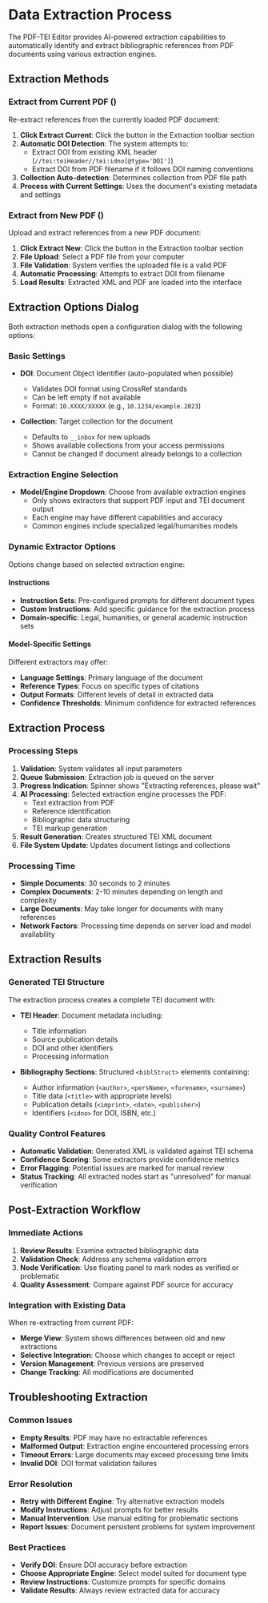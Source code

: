 # Data Extraction Process

The PDF-TEI Editor provides AI-powered extraction capabilities to automatically identify and extract bibliographic references from PDF documents using various extraction engines.

## Extraction Methods

### Extract from Current PDF (<!-- <sl-icon name="clipboard2-plus"></sl-icon> -->)
Re-extract references from the currently loaded PDF document:

1. **Click Extract Current**: Click the <!-- <sl-icon name="clipboard2-plus"></sl-icon> --> button in the Extraction toolbar section
2. **Automatic DOI Detection**: The system attempts to:
   - Extract DOI from existing XML header (`//tei:teiHeader//tei:idno[@type='DOI']`)
   - Extract DOI from PDF filename if it follows DOI naming conventions
3. **Collection Auto-detection**: Determines collection from PDF file path
4. **Process with Current Settings**: Uses the document's existing metadata and settings

### Extract from New PDF (<!-- <sl-icon name="filetype-pdf"></sl-icon> -->)
Upload and extract references from a new PDF document:

1. **Click Extract New**: Click the <!-- <sl-icon name="filetype-pdf"></sl-icon> --> button in the Extraction toolbar section  
2. **File Upload**: Select a PDF file from your computer
3. **File Validation**: System verifies the uploaded file is a valid PDF
4. **Automatic Processing**: Attempts to extract DOI from filename
5. **Load Results**: Extracted XML and PDF are loaded into the interface

## Extraction Options Dialog

Both extraction methods open a configuration dialog with the following options:

### Basic Settings
- **DOI**: Document Object Identifier (auto-populated when possible)
  - Validates DOI format using CrossRef standards
  - Can be left empty if not available
  - Format: `10.XXXX/XXXXX` (e.g., `10.1234/example.2023`)

- **Collection**: Target collection for the document
  - Defaults to `__inbox` for new uploads
  - Shows available collections from your access permissions
  - Cannot be changed if document already belongs to a collection

### Extraction Engine Selection
- **Model/Engine Dropdown**: Choose from available extraction engines
  - Only shows extractors that support PDF input and TEI document output
  - Each engine may have different capabilities and accuracy
  - Common engines include specialized legal/humanities models

### Dynamic Extractor Options
Options change based on selected extraction engine:

#### Instructions
- **Instruction Sets**: Pre-configured prompts for different document types
- **Custom Instructions**: Add specific guidance for the extraction process
- **Domain-specific**: Legal, humanities, or general academic instruction sets

#### Model-Specific Settings
Different extractors may offer:
- **Language Settings**: Primary language of the document
- **Reference Types**: Focus on specific types of citations
- **Output Formats**: Different levels of detail in extracted data
- **Confidence Thresholds**: Minimum confidence for extracted references

## Extraction Process

### Processing Steps
1. **Validation**: System validates all input parameters
2. **Queue Submission**: Extraction job is queued on the server
3. **Progress Indication**: Spinner shows "Extracting references, please wait"
4. **AI Processing**: Selected extraction engine processes the PDF:
   - Text extraction from PDF
   - Reference identification
   - Bibliographic data structuring
   - TEI markup generation
5. **Result Generation**: Creates structured TEI XML document
6. **File System Update**: Updates document listings and collections

### Processing Time
- **Simple Documents**: 30 seconds to 2 minutes
- **Complex Documents**: 2-10 minutes depending on length and complexity
- **Large Documents**: May take longer for documents with many references
- **Network Factors**: Processing time depends on server load and model availability

## Extraction Results

### Generated TEI Structure
The extraction process creates a complete TEI document with:

- **TEI Header**: Document metadata including:
  - Title information
  - Source publication details  
  - DOI and other identifiers
  - Processing information

- **Bibliography Sections**: Structured `<biblStruct>` elements containing:
  - Author information (`<author>`, `<persName>`, `<forename>`, `<surname>`)
  - Title data (`<title>` with appropriate levels)
  - Publication details (`<imprint>`, `<date>`, `<publisher>`)
  - Identifiers (`<idno>` for DOI, ISBN, etc.)

### Quality Control Features
- **Automatic Validation**: Generated XML is validated against TEI schema
- **Confidence Scoring**: Some extractors provide confidence metrics
- **Error Flagging**: Potential issues are marked for manual review
- **Status Tracking**: All extracted nodes start as "unresolved" for manual verification

## Post-Extraction Workflow

### Immediate Actions
1. **Review Results**: Examine extracted bibliographic data
2. **Validation Check**: Address any schema validation errors
3. **Node Verification**: Use floating panel to mark nodes as verified or problematic
4. **Quality Assessment**: Compare against PDF source for accuracy

### Integration with Existing Data
When re-extracting from current PDF:
- **Merge View**: System shows differences between old and new extractions
- **Selective Integration**: Choose which changes to accept or reject
- **Version Management**: Previous versions are preserved
- **Change Tracking**: All modifications are documented

## Troubleshooting Extraction

### Common Issues
- **Empty Results**: PDF may have no extractable references
- **Malformed Output**: Extraction engine encountered processing errors
- **Timeout Errors**: Large documents may exceed processing time limits
- **Invalid DOI**: DOI format validation failures

### Error Resolution
- **Retry with Different Engine**: Try alternative extraction models
- **Modify Instructions**: Adjust prompts for better results
- **Manual Intervention**: Use manual editing for problematic sections
- **Report Issues**: Document persistent problems for system improvement

### Best Practices
- **Verify DOI**: Ensure DOI accuracy before extraction
- **Choose Appropriate Engine**: Select model suited for document type
- **Review Instructions**: Customize prompts for specific domains
- **Validate Results**: Always review extracted data for accuracy